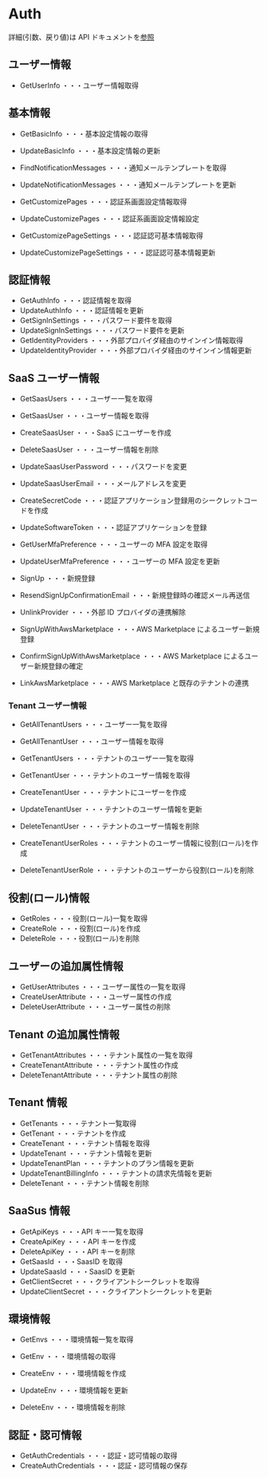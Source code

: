 # Auth

詳細(引数、戻り値)は API ドキュメントを[参照](https://docs.saasus.io/reference/getuserinfo)

## ユーザー情報

- GetUserInfo ・・・ユーザー情報取得

## 基本情報

- GetBasicInfo ・・・基本設定情報の取得
- UpdateBasicInfo ・・・基本設定情報の更新

- FindNotificationMessages ・・・通知メールテンプレートを取得
- UpdateNotificationMessages ・・・通知メールテンプレートを更新

- GetCustomizePages ・・・認証系画面設定情報取得
- UpdateCustomizePages ・・・認証系画面設定情報設定

- GetCustomizePageSettings ・・・認証認可基本情報取得
- UpdateCustomizePageSettings ・・・認証認可基本情報更新

## 認証情報

- GetAuthInfo ・・・認証情報を取得
- UpdateAuthInfo ・・・認証情報を更新
- GetSignInSettings ・・・パスワード要件を取得
- UpdateSignInSettings ・・・パスワード要件を更新
- GetIdentityProviders ・・・外部プロバイダ経由のサインイン情報取得
- UpdateIdentityProvider ・・・外部プロバイダ経由のサインイン情報更新

## SaaS ユーザー情報

- GetSaasUsers ・・・ユーザー一覧を取得

- GetSaasUser ・・・ユーザー情報を取得
- CreateSaasUser ・・・SaaS にユーザーを作成
- DeleteSaasUser ・・・ユーザー情報を削除

- UpdateSaasUserPassword ・・・パスワードを変更

- UpdateSaasUserEmail ・・・メールアドレスを変更

- CreateSecretCode ・・・認証アプリケーション登録用のシークレットコードを作成
- UpdateSoftwareToken ・・・認証アプリケーションを登録

- GetUserMfaPreference ・・・ユーザーの MFA 設定を取得
- UpdateUserMfaPreference ・・・ユーザーの MFA 設定を更新

- SignUp ・・・新規登録
- ResendSignUpConfirmationEmail ・・・新規登録時の確認メール再送信

- UnlinkProvider ・・・外部 ID プロバイダの連携解除

- SignUpWithAwsMarketplace ・・・AWS Marketplace によるユーザー新規登録
- ConfirmSignUpWithAwsMarketplace ・・・AWS Marketplace によるユーザー新規登録の確定
- LinkAwsMarketplace ・・・AWS Marketplace と既存のテナントの連携

### Tenant ユーザー情報

- GetAllTenantUsers ・・・ユーザー一覧を取得
- GetAllTenantUser ・・・ユーザー情報を取得

- GetTenantUsers ・・・テナントのユーザー一覧を取得

- GetTenantUser ・・・テナントのユーザー情報を取得
- CreateTenantUser ・・・テナントにユーザーを作成

- UpdateTenantUser ・・・テナントのユーザー情報を更新
- DeleteTenantUser ・・・テナントのユーザー情報を削除

- CreateTenantUserRoles ・・・テナントのユーザー情報に役割(ロール)を作成
- DeleteTenantUserRole ・・・テナントのユーザーから役割(ロール)を削除

## 役割(ロール)情報

- GetRoles ・・・役割(ロール)一覧を取得
- CreateRole ・・・役割(ロール)を作成
- DeleteRole ・・・役割(ロール)を削除

## ユーザーの追加属性情報

- GetUserAttributes ・・・ユーザー属性の一覧を取得
- CreateUserAttribute ・・・ユーザー属性の作成
- DeleteUserAttribute ・・・ユーザー属性の削除

## Tenant の追加属性情報

- GetTenantAttributes ・・・テナント属性の一覧を取得
- CreateTenantAttribute ・・・テナント属性の作成
- DeleteTenantAttribute ・・・テナント属性の削除

## Tenant 情報

- GetTenants ・・・テナント一覧取得
- GetTenant ・・・テナントを作成
- CreateTenant ・・・テナント情報を取得
- UpdateTenant ・・・テナント情報を更新
- UpdateTenantPlan ・・・テナントのプラン情報を更新
- UpdateTenantBillingInfo ・・・テナントの請求先情報を更新
- DeleteTenant ・・・テナント情報を削除

## SaaSus 情報

- GetApiKeys ・・・API キー一覧を取得
- CreateApiKey ・・・API キーを作成
- DeleteApiKey ・・・API キーを削除
- GetSaasId ・・・SaasID を取得
- UpdateSaasId ・・・SaasID を更新
- GetClientSecret ・・・クライアントシークレットを取得
- UpdateClientSecret ・・・クライアントシークレットを更新

## 環境情報

- GetEnvs ・・・環境情報一覧を取得

- GetEnv ・・・環境情報の取得
- CreateEnv ・・・環境情報を作成
- UpdateEnv ・・・環境情報を更新
- DeleteEnv ・・・環境情報を削除

## 認証・認可情報

- GetAuthCredentials ・・・認証・認可情報の取得
- CreateAuthCredentials ・・・認証・認可情報の保存
